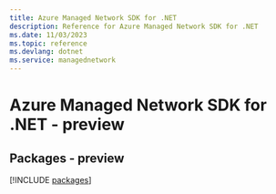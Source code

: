 ```yaml
---
title: Azure Managed Network SDK for .NET
description: Reference for Azure Managed Network SDK for .NET
ms.date: 11/03/2023
ms.topic: reference
ms.devlang: dotnet
ms.service: managednetwork
---
```

# Azure Managed Network SDK for .NET - preview
## Packages - preview
[!INCLUDE [packages](managed-network-index.md)]